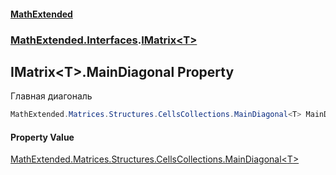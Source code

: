 #### [MathExtended](index.md 'index')
### [MathExtended.Interfaces](MathExtended_Interfaces.md 'MathExtended.Interfaces').[IMatrix&lt;T&gt;](MathExtended_Interfaces_IMatrix_T_.md 'MathExtended.Interfaces.IMatrix&lt;T&gt;')
## IMatrix&lt;T&gt;.MainDiagonal Property
Главная диагональ  
```csharp
MathExtended.Matrices.Structures.CellsCollections.MainDiagonal<T> MainDiagonal { get; }
```
#### Property Value
[MathExtended.Matrices.Structures.CellsCollections.MainDiagonal&lt;](MathExtended_Matrices_Structures_CellsCollections_MainDiagonal_T_.md 'MathExtended.Matrices.Structures.CellsCollections.MainDiagonal&lt;T&gt;')[T](MathExtended_Interfaces_IMatrix_T_.md#MathExtended_Interfaces_IMatrix_T__T 'MathExtended.Interfaces.IMatrix&lt;T&gt;.T')[&gt;](MathExtended_Matrices_Structures_CellsCollections_MainDiagonal_T_.md 'MathExtended.Matrices.Structures.CellsCollections.MainDiagonal&lt;T&gt;')
